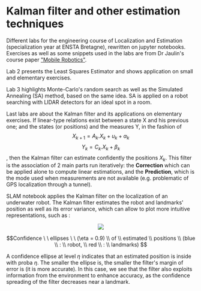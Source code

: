 # Kalman filter and other estimation techniques

Different labs for the engineering course of Localization and Estimation (specialization year at ENSTA Bretagne), rewritten on jupyter notebooks.
Exercises as well as some snippets used in the labs are from Dr Jaulin's course paper ["Mobile Robotics"](https://www.ensta-bretagne.fr/jaulin/ensi_isterobV2.pdf).

Lab 2 presents the Least Squares Estimator and shows application on small and elementary exercises.

Lab 3 highlights Monte-Carlo's random search as well as the Simulated Annealing (SA) method, based on the same idea. SA is applied on a robot searching with LIDAR detectors for an ideal spot in a room.

Last labs are about the Kalman filter and its applications on elementary exercises. If linear-type relations exist between a state X and his previous one; and the states (or positions) and the measures Y, in the fashion of 
$$X_{k+1} = A_{k}.X_{k} + u_{k} + \alpha_{k} $$
$$Y_{k} = C_{k}.X_{k} + \beta_{k}$$ 
, then the Kalman filter can estimate confidently the positions $X_{k}$. This filter is the association of 2 main parts run iteratively: the __Correction__ which can be applied alone to compute linear estimations, and the __Prediction__, which is the mode used when measurements are not available (e.g. problematic of GPS localization through a tunnel).

SLAM notebook applies the Kalman filter on the localization of an underwater robot. The Kalman filter estimates the robot and landmarks' position as well as its error variance, which can allow to plot more intuitive representations, such as :

<p align="center">
  <img src="https://user-images.githubusercontent.com/92320638/215238575-7df5ae81-b7f7-4beb-bf8a-218e730a6300.gif"/>
</p>

$$Confidence \ \ ellipses \ \ (\eta = 0.9) \\ of \\ estimated \\ positions \\ (blue \\ : \\ robot, \\ red \\ : \\ landmarks) $$

A confidence ellipse at level $\eta$ indicates that an estimated position is inside with proba $\eta$. The smaller the ellipse is, the smaller the filter's margin of error is (it is more accurate).
In this case, we see that the filter also exploits information from the environment to enhance accuracy, as the confidence spreading of the filter decreases near a landmark.

